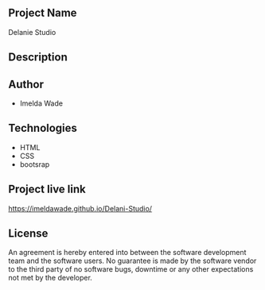 ## Project Name
Delanie Studio

## Description


## Author
* Imelda Wade

## Technologies                                                             
* HTML
* CSS
* bootsrap

## Project live link
https://imeldawade.github.io/Delani-Studio/

## License
An agreement is hereby entered into between the software development team and the software users.
No guarantee is made by the software vendor to the third party of no software bugs, downtime or any other expectations not met by the developer.

<!-- ##  setup Instructions
To run this project, install it locally on your computer. -->